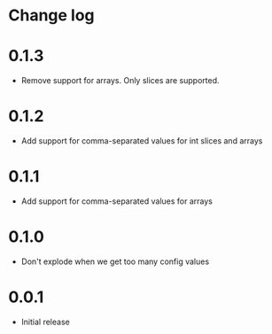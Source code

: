 Change log
==========

# 0.1.3
- Remove support for arrays. Only slices are supported.

# 0.1.2
- Add support for comma-separated values for int slices and arrays

# 0.1.1
- Add support for comma-separated values for arrays

# 0.1.0
- Don't explode when we get too many config values

# 0.0.1
- Initial release